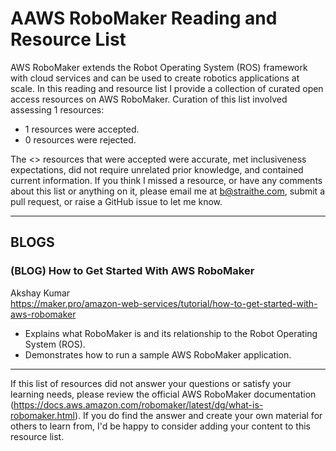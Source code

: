 # AAWS RoboMaker Reading and Resource List

AWS RoboMaker extends the Robot Operating System (ROS) framework with cloud services and can be used to create robotics applications at scale. In this reading and resource list I provide a collection of curated open access resources on AWS RoboMaker. Curation of this list involved assessing 1 resources:  

* 1 resources were accepted.  
* 0 resources were rejected.  

The <> resources that were accepted were accurate, met inclusiveness expectations, did not require unrelated prior knowledge, and contained current information. If you think I missed a resource, or have any comments about this list or anything on it, please email me at b@straithe.com, submit a pull request, or raise a GitHub issue to let me know. 


---

## BLOGS

### (BLOG) How to Get Started With AWS RoboMaker  
Akshay Kumar  
https://maker.pro/amazon-web-services/tutorial/how-to-get-started-with-aws-robomaker  
* Explains what RoboMaker is and its relationship to the Robot Operating System (ROS).  
* Demonstrates how to run a sample AWS RoboMaker application.  

---


If this list of resources did not answer your questions or satisfy your learning needs, please review the official AWS RoboMaker documentation (https://docs.aws.amazon.com/robomaker/latest/dg/what-is-robomaker.html). If you do find the answer and create your own material for others to learn from, I'd be happy to consider adding your content to this resource list. 

